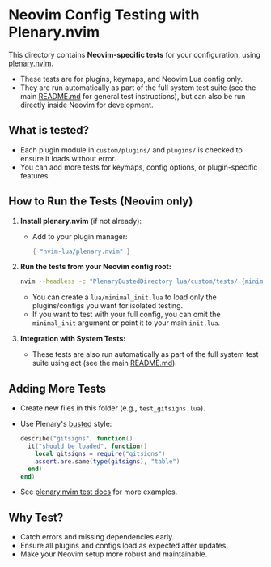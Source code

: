 # Neovim Config Testing with Plenary.nvim

This directory contains **Neovim-specific tests** for your configuration, using [plenary.nvim](https://github.com/nvim-lua/plenary.nvim).

- These tests are for plugins, keymaps, and Neovim Lua config only.
- They are run automatically as part of the full system test suite (see the main [README.md](../../../../../README.md) for general test instructions), but can also be run directly inside Neovim for development.

## What is tested?

- Each plugin module in `custom/plugins/` and `plugins/` is checked to ensure it loads without error.
- You can add more tests for keymaps, config options, or plugin-specific features.

## How to Run the Tests (Neovim only)

1. **Install plenary.nvim** (if not already):
   - Add to your plugin manager:

     ```lua
     { "nvim-lua/plenary.nvim" }
     ```

2. **Run the tests from your Neovim config root:**

   ```sh
   nvim --headless -c "PlenaryBustedDirectory lua/custom/tests/ {minimal_init = 'lua/minimal_init.lua'}"
   ```

   - You can create a `lua/minimal_init.lua` to load only the plugins/configs you want for isolated testing.
   - If you want to test with your full config, you can omit the `minimal_init` argument or point it to your main `init.lua`.

3. **Integration with System Tests:**
   - These tests are also run automatically as part of the full system test suite using act (see the main [README.md](../../../../../README.md)).

## Adding More Tests

- Create new files in this folder (e.g., `test_gitsigns.lua`).
- Use Plenary's [busted](https://olivinelabs.com/busted/) style:

  ```lua
  describe("gitsigns", function()
    it("should be loaded", function()
      local gitsigns = require("gitsigns")
      assert.are.same(type(gitsigns), "table")
    end)
  end)
  ```

- See [plenary.nvim test docs](https://github.com/nvim-lua/plenary.nvim#plenarytest) for more examples.

## Why Test?

- Catch errors and missing dependencies early.
- Ensure all plugins and configs load as expected after updates.
- Make your Neovim setup more robust and maintainable.
